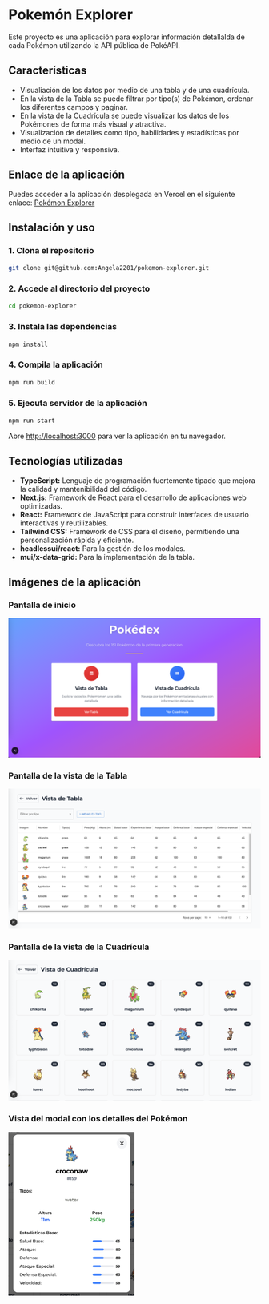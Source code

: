 # Pokemón Explorer

Este proyecto es una aplicación para explorar información detallalda de cada Pokémon utilizando la API pública de PokéAPI.

## Características

- Visualiación de los datos por medio de una tabla y de una cuadrícula.
- En la vista de la Tabla se puede filtrar por tipo(s) de Pokémon, ordenar los diferentes campos y paginar.
- En la vista de la Cuadrícula se puede visualizar los datos de los Pokémones de forma más visual y atractiva.
- Visualización de detalles como tipo, habilidades y estadísticas por medio de un modal.
- Interfaz intuitiva y responsiva.

## Enlace de la aplicación

Puedes acceder a la aplicación desplegada en Vercel en el siguiente enlace: [Pokémon Explorer](https://pokemon-explorer-delta-eight.vercel.app/)

## Instalación y uso

### 1. Clona el repositorio

```bash
git clone git@github.com:Angela2201/pokemon-explorer.git
```

### 2. Accede al directorio del proyecto

```bash
cd pokemon-explorer
```

### 3. Instala las dependencias

```bash
npm install
```

### 4. Compila la aplicación

```bash
npm run build
```

### 5. Ejecuta servidor de la aplicación

```bash
npm run start
```

Abre [http://localhost:3000](http://localhost:3000) para ver la aplicación en tu navegador.

## Tecnologías utilizadas

- **TypeScript:** Lenguaje de programación fuertemente tipado que mejora la calidad y mantenibilidad del código.
- **Next.js:** Framework de React para el desarrollo de aplicaciones web optimizadas.
- **React:** Framework de JavaScript para construir interfaces de usuario interactivas y reutilizables.
- **Tailwind CSS:** Framework de CSS para el diseño, permitiendo una personalización rápida y eficiente.
- **headlessui/react:** Para la gestión de los modales.
- **mui/x-data-grid:** Para la implementación de la tabla.

## Imágenes de la aplicación

### Pantalla de inicio

![Pantalla de inicio](screenshots/screenshot-home.png)

### Pantalla de la vista de la Tabla

![Pantalla de Tabla](screenshots/screenshot-table.png)

### Pantalla de la vista de la Cuadrícula

![Pantalla de Cuadrícula](screenshots/screenshot-grid.png)

### Vista del modal con los detalles del Pokémon

<img src="screenshots/screenshot-modal.png" alt="vista-modal" style="width:50%;" />  <!-- markdownlint-disable MD033 -->

